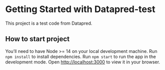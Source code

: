 # Getting Started with Datapred-test

This project is a test code from Datapred.

## How to start project

You’ll need to have Node >= 14 on your local development machine.
Run `npm install` to install dependencies.
Run `npm start` to run the app in the development mode.
Open [http://localhost:3000](http://localhost:3000) to view it in your browser.
